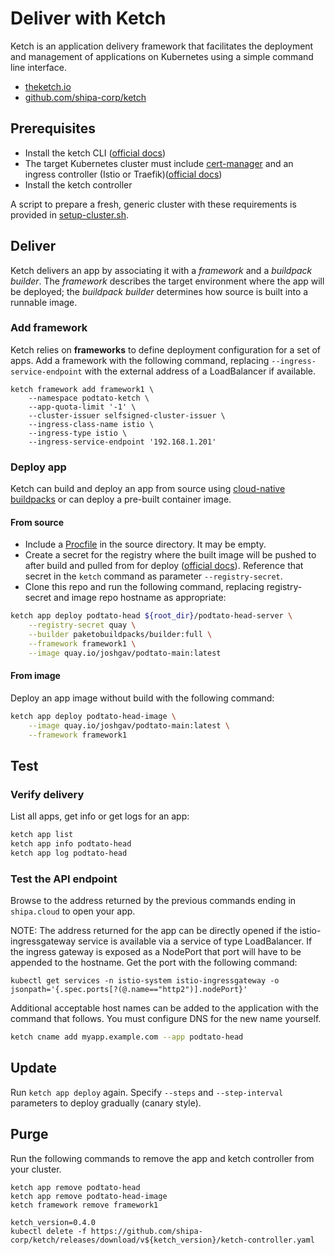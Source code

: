 # Deliver with Ketch

Ketch is an application delivery framework that facilitates the deployment and
management of applications on Kubernetes using a simple command line interface.

- [theketch.io](https://theketch.io/)
- [github.com/shipa-corp/ketch](https://github.com/shipa-corp/ketch)

## Prerequisites

- Install the ketch CLI ([official docs](https://learn.theketch.io/docs/getting-started#installing-ketch))
- The target Kubernetes cluster must include [cert-manager](https://cert-manager.io/) and an ingress controller (Istio or Traefik)([official docs](https://learn.theketch.io/docs/getting-started#ingress-controller-cluster-issuer-and-cert-manager))
- Install the ketch controller

A script to prepare a fresh, generic cluster with these requirements is provided in [setup-cluster.sh](./setup-cluster.sh).

## Deliver

Ketch delivers an app by associating it with a _framework_ and a _buildpack
builder_. The _framework_ describes the target environment where the app will be
deployed; the _buildpack builder_ determines how source is built into a runnable
image.

### Add framework

Ketch relies on **frameworks** to define deployment configuration for a set of
apps. Add a framework with the following command, replacing
`--ingress-service-endpoint` with the external address of a LoadBalancer if
available.

```
ketch framework add framework1 \
    --namespace podtato-ketch \
    --app-quota-limit '-1' \
    --cluster-issuer selfsigned-cluster-issuer \
    --ingress-class-name istio \
    --ingress-type istio \
    --ingress-service-endpoint '192.168.1.201'
```

### Deploy app

Ketch can build and deploy an app from source using [cloud-native
buildpacks](https://buildpacks.io/) or can deploy a pre-built container image.

#### From source

- Include a [Procfile](https://devcenter.heroku.com/articles/procfile) in the source directory. It may be empty.
- Create a secret for the registry where the built image will be pushed to after
  build and pulled from for deploy ([official
  docs](https://kubernetes.io/docs/tasks/configure-pod-container/pull-image-private-registry/)).
  Reference that secret in the `ketch` command as parameter `--registry-secret`.
- Clone this repo and run the following command, replacing registry-secret and image repo hostname as appropriate:

```bash
ketch app deploy podtato-head ${root_dir}/podtato-head-server \
    --registry-secret quay \
    --builder paketobuildpacks/builder:full \
    --framework framework1 \
    --image quay.io/joshgav/podtato-main:latest
```

#### From image

Deploy an app image without build with the following command:

```bash
ketch app deploy podtato-head-image \
    --image quay.io/joshgav/podtato-main:latest \
    --framework framework1
```

## Test

### Verify delivery

List all apps, get info or get logs for an app:

```bash
ketch app list
ketch app info podtato-head
ketch app log podtato-head
```

### Test the API endpoint

Browse to the address returned by the previous commands ending in `shipa.cloud` to open your app.

NOTE: The address returned for the app can be directly opened if the istio-ingressgateway service is available via a service of type LoadBalancer. If the ingress gateway is exposed as a NodePort that port will have to be appended to the hostname. Get the port with the following command:

```
kubectl get services -n istio-system istio-ingressgateway -o jsonpath='{.spec.ports[?(@.name=="http2")].nodePort}'
```

Additional acceptable host names can be added to the application with the
command that follows. You must configure DNS for the new name yourself.

```bash
ketch cname add myapp.example.com --app podtato-head
```

## Update

Run `ketch app deploy` again. Specify `--steps` and `--step-interval` parameters to deploy gradually (canary style).

## Purge

Run the following commands to remove the app and ketch controller from your cluster.

```
ketch app remove podtato-head
ketch app remove podtato-head-image
ketch framework remove framework1

ketch_version=0.4.0
kubectl delete -f https://github.com/shipa-corp/ketch/releases/download/v${ketch_version}/ketch-controller.yaml
```